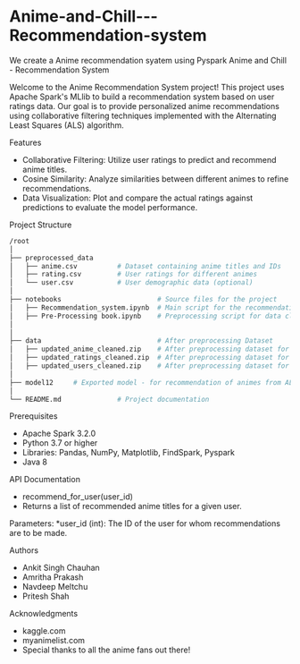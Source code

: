 # Anime-and-Chill---Recommendation-system
We create a Anime recommendation syatem using Pyspark
Anime and  Chill - Recommendation System

Welcome to the Anime Recommendation System project! This project uses Apache Spark's MLlib to build a recommendation system based on user ratings data. Our goal is to provide personalized anime recommendations using collaborative filtering techniques implemented with the Alternating Least Squares (ALS) algorithm.

Features
* Collaborative Filtering: Utilize user ratings to predict and recommend anime titles.
* Cosine Similarity: Analyze similarities between different animes to refine recommendations.
* Data Visualization: Plot and compare the actual ratings against predictions to evaluate the model performance.
  
Project Structure
```bash
/root
│
├── preprocessed_data
│   ├── anime.csv          # Dataset containing anime titles and IDs
│   ├── rating.csv         # User ratings for different animes
│   └── user.csv           # User demographic data (optional)
│
├── notebooks                        # Source files for the project
│   ├── Recommendation_system.ipynb  # Main script for the recommendation system
│   ├── Pre-Processing book.ipynb    # Preprocessing script for data cleaning
│
│
├── data                             # After preprocessing Dataset
│   ├── updated_anime_cleaned.zip    # After preprocessing dataset for Animes
│   ├── updated_ratings_cleaned.zip  # After preprocessing dataset for Ratings
│   ├── updated_users_cleaned.zip    # After preprocessing dataset for Users
│
├── model12     # Exported model - for recommendation of animes from ALS training
│
└── README.md              # Project documentation

```
Prerequisites
* Apache Spark 3.2.0
* Python 3.7 or higher
* Libraries: Pandas, NumPy, Matplotlib, FindSpark, Pyspark
* Java 8

API Documentation
* recommend_for_user(user_id)
* Returns a list of recommended anime titles for a given user.

Parameters:
*user_id (int): The ID of the user for whom recommendations are to be made.

Authors
* Ankit Singh Chauhan
* Amritha Prakash
* Navdeep Meltchu
* Pritesh Shah

Acknowledgments
* kaggle.com
* myanimelist.com
* Special thanks to all the anime fans out there!
